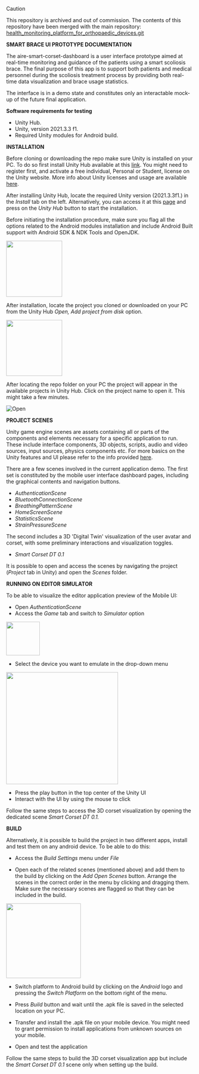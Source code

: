 > [!CAUTION]
> This repository is archived and out of commission. The contents of this repository have been merged with the main repository: [health_monitoring_platform_for_orthopaedic_devices.git](https://github.com/ai-robotics-estonia/health_monitoring_platform_for_orthopaedic_devices.git)


**SMART BRACE UI PROTOTYPE DOCUMENTATION**

The aire-smart-corset-dashboard is a user interface prototype aimed at real-time monitoring and guidance of the patients using a smart scoliosis brace. The final purpose of this app is to support both patients and medical personnel during the scoliosis treatment process by providing both real-time data visualization and brace usage statistics.

The interface is in a demo state and constitutes only an interactable mock-up of the future final application.

**Software requirements for testing**

- Unity Hub.
- Unity, version 2021.3.3 f1.
- Required Unity modules for Android build.

**INSTALLATION**

Before cloning or downloading the repo make sure Unity is installed on your PC. To do so first install Unity Hub available at this [link](https://unity3d.com/get-unity/download). You might need to register first, and activate a free individual, Personal or Student,
license on the Unity website. More info about Unity licenses and usage are available [here](https://store.unity.com/#plans-individual).

After installing Unity Hub, locate the required Unity version (2021.3.3f1.) in the *Install* tab on the left. Alternatively, you can access it at this [page](https://unity3d.com/get-unity/download/archive) and press on the *Unity Hub* button to start the installation.

Before initiating the installation procedure, make sure you flag all the options related to the Android modules installation and include Android Built support with Android SDK & NDK Tools and OpenJDK.

<img src="readme-files/Install-Packages.png" height="150">

After installation, locate the project you cloned or downloaded on your PC from the Unity Hub *Open, Add project* *from disk* option.

<img src="readme-files/Open-from-disk.png" height="150">

After locating the repo folder on your PC the project will appear in the available projects in Unity Hub. Click on the project name to open it. This might take a few minutes.

![Open](readme-files/Open-project.png)


**PROJECT SCENES**

Unity game engine scenes are assets containing all or parts of the components and elements necessary for a specific application to run. These include interface components, 3D objects, scripts, audio and video sources, input sources, physics components etc. For more basics on the Unity features and UI please refer to the info provided [here](https://unity.com/learn/get-started).

There are a few scenes involved in the current application demo. The first set is constituted by the mobile user interface dashboard pages, including the graphical contents and navigation buttons.

- *AuthenticationScene*
- *BluetoothConnectionScene*
- *BreathingPatternScene*
- *HomeScreenScene*
- *StatisticsScene*
- *StrainPressureScene*

The second includes a 3D 'Digital Twin' visualization of the user avatar and corset, with some preliminary interactions and visualization toggles.

- *Smart Corset DT 0.1*

It is possible to open and access the scenes by navigating the project (*Project* tab in Unity) and open the *Scenes* folder.

**RUNNING ON EDITOR SIMULATOR**

To be able to visualize the editor application preview of the Mobile UI:

-   Open *AuthenticationScene*
-   Access the *Game* tab and switch to *Simulator* option

<img src="readme-files/Simulator.png" height="90">

-   Select the device you want to emulate in the drop-down menu

<img src="readme-files/Device.png" width="300">

-   Press the play button in the top center of the Unity UI
-   Interact with the UI by using the mouse to click

Follow the same steps to access the 3D corset visualization by opening the dedicated scene *Smart Corset DT 0.1.*

**BUILD**

Alternatively, it is possible to build the project in two different apps, install and test them on any android device. To be able to do this:

-   Access the *Build Settings* menu under *File*

-   Open each of the related scenes (mentioned above) and add them to the build by clicking on the *Add Open Scenes* button. Arrange the scenes in the correct order in the menu by clicking and dragging them. Make sure the necessary scenes are flagged so that they can be included in the build.

<img src="readme-files/Scenes-build.png" height="200">

-   Switch platform to Android build by clicking on the *Android* logo and pressing the *Switch Platform* on the bottom right of the menu.

-   Press *Build* button and wait until the .apk file is saved in the selected location on your PC.

-   Transfer and install the .apk file on your mobile device. You might need to grant permission to install applications from unknown sources on your mobile.

-   Open and test the application

Follow the same steps to build the 3D corset visualization app but include the *Smart Corset DT 0.1* scene only when setting up the build.
